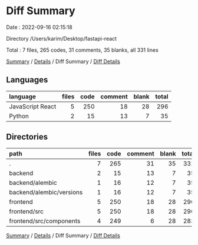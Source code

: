 # Diff Summary

Date : 2022-09-16 02:15:18

Directory /Users/karim/Desktop/fastapi-react

Total : 7 files,  265 codes, 31 comments, 35 blanks, all 331 lines

[Summary](results.md) / [Details](details.md) / Diff Summary / [Diff Details](diff-details.md)

## Languages
| language | files | code | comment | blank | total |
| :--- | ---: | ---: | ---: | ---: | ---: |
| JavaScript React | 5 | 250 | 18 | 28 | 296 |
| Python | 2 | 15 | 13 | 7 | 35 |

## Directories
| path | files | code | comment | blank | total |
| :--- | ---: | ---: | ---: | ---: | ---: |
| . | 7 | 265 | 31 | 35 | 331 |
| backend | 2 | 15 | 13 | 7 | 35 |
| backend/alembic | 1 | 16 | 12 | 7 | 35 |
| backend/alembic/versions | 1 | 16 | 12 | 7 | 35 |
| frontend | 5 | 250 | 18 | 28 | 296 |
| frontend/src | 5 | 250 | 18 | 28 | 296 |
| frontend/src/components | 4 | 249 | 6 | 28 | 283 |

[Summary](results.md) / [Details](details.md) / Diff Summary / [Diff Details](diff-details.md)